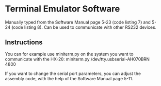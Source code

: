 # Terminal Emulator Software
Manually typed from the Software Manual page 5-23 (code listing 7) and 5-24 (code listing 8).
Can be used to communicate with other RS232 devices.

## Instructions
You can for example use miniterm.py on the system you want to communicate with the HX-20:
  miniterm.py /dev/tty.usbserial-AH070BRN 4800

If you want to change the serial port parameters, you can adjust the assembly code, with the help of the Software Manual page 5-11.

